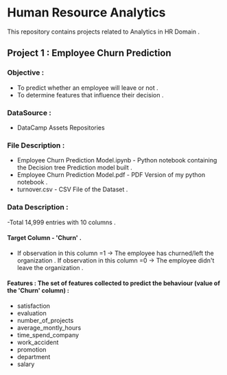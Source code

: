 # Human Resource Analytics
This repository contains projects related to Analytics in HR Domain .

## Project 1 : Employee Churn Prediction

### Objective :
- To predict whether an employee will leave or not .
- To determine features that influence their decision .

### DataSource :
- DataCamp Assets Repositories 

### File Description :
- Employee Churn Prediction Model.ipynb - Python notebook containing the Decision tree Prediction model built .
- Employee Churn Prediction Model.pdf - PDF Version of my python notebook .
- turnover.csv - CSV File of the Dataset . 

### Data Description :
-Total 14,999 entries with 10 columns .
#### Target Column - 'Churn' . 
- If observation in this column =1 -> The employee has churned/left the organization . If observation in this column =0 -> The employee didn't leave the organization .
 
#### Features : The set of features collected to predict the behaviour (value of the 'Churn' column) :
- satisfaction 
- evaluation  
- number_of_projects
- average_montly_hours
- time_spend_company  
- work_accident
- promotion 
- department  
- salary


